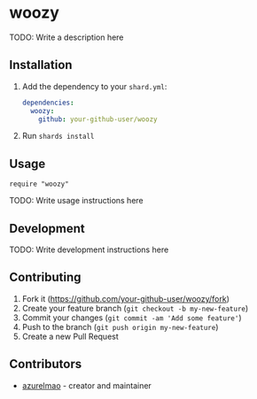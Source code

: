 # woozy

TODO: Write a description here

## Installation

1. Add the dependency to your `shard.yml`:

   ```yaml
   dependencies:
     woozy:
       github: your-github-user/woozy
   ```

2. Run `shards install`

## Usage

```crystal
require "woozy"
```

TODO: Write usage instructions here

## Development

TODO: Write development instructions here

## Contributing

1. Fork it (<https://github.com/your-github-user/woozy/fork>)
2. Create your feature branch (`git checkout -b my-new-feature`)
3. Commit your changes (`git commit -am 'Add some feature'`)
4. Push to the branch (`git push origin my-new-feature`)
5. Create a new Pull Request

## Contributors

- [azurelmao](https://github.com/your-github-user) - creator and maintainer
